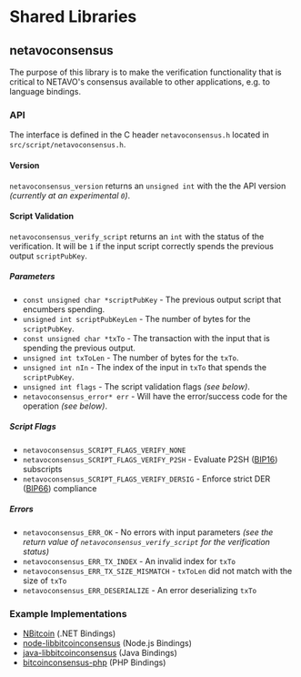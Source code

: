 Shared Libraries
================

## netavoconsensus

The purpose of this library is to make the verification functionality that is critical to NETAVO's consensus available to other applications, e.g. to language bindings.

### API

The interface is defined in the C header `netavoconsensus.h` located in  `src/script/netavoconsensus.h`.

#### Version

`netavoconsensus_version` returns an `unsigned int` with the the API version *(currently at an experimental `0`)*.

#### Script Validation

`netavoconsensus_verify_script` returns an `int` with the status of the verification. It will be `1` if the input script correctly spends the previous output `scriptPubKey`.

##### Parameters
- `const unsigned char *scriptPubKey` - The previous output script that encumbers spending.
- `unsigned int scriptPubKeyLen` - The number of bytes for the `scriptPubKey`.
- `const unsigned char *txTo` - The transaction with the input that is spending the previous output.
- `unsigned int txToLen` - The number of bytes for the `txTo`.
- `unsigned int nIn` - The index of the input in `txTo` that spends the `scriptPubKey`.
- `unsigned int flags` - The script validation flags *(see below)*.
- `netavoconsensus_error* err` - Will have the error/success code for the operation *(see below)*.

##### Script Flags
- `netavoconsensus_SCRIPT_FLAGS_VERIFY_NONE`
- `netavoconsensus_SCRIPT_FLAGS_VERIFY_P2SH` - Evaluate P2SH ([BIP16](https://github.com/bitcoin/bips/blob/master/bip-0016.mediawiki)) subscripts
- `netavoconsensus_SCRIPT_FLAGS_VERIFY_DERSIG` - Enforce strict DER ([BIP66](https://github.com/bitcoin/bips/blob/master/bip-0066.mediawiki)) compliance

##### Errors
- `netavoconsensus_ERR_OK` - No errors with input parameters *(see the return value of `netavoconsensus_verify_script` for the verification status)*
- `netavoconsensus_ERR_TX_INDEX` - An invalid index for `txTo`
- `netavoconsensus_ERR_TX_SIZE_MISMATCH` - `txToLen` did not match with the size of `txTo`
- `netavoconsensus_ERR_DESERIALIZE` - An error deserializing `txTo`

### Example Implementations
- [NBitcoin](https://github.com/NicolasDorier/NBitcoin/blob/master/NBitcoin/Script.cs#L814) (.NET Bindings)
- [node-libbitcoinconsensus](https://github.com/bitpay/node-libbitcoinconsensus) (Node.js Bindings)
- [java-libbitcoinconsensus](https://github.com/dexX7/java-libbitcoinconsensus) (Java Bindings)
- [bitcoinconsensus-php](https://github.com/Bit-Wasp/bitcoinconsensus-php) (PHP Bindings)
